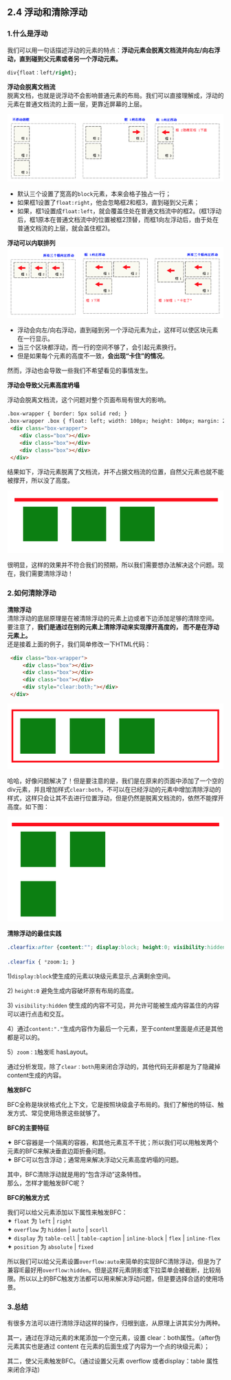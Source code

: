 ## 2.4 浮动和清除浮动

### 1.什么是浮动

我们可以用一句话描述浮动的元素的特点：**浮动元素会脱离文档流并向左/向右浮动，直到碰到父元素或者另一个浮动元素。**

```css
div{float：left/right};
```

**浮动会脱离文档流**  
脱离文档，也就是说浮动不会影响普通元素的布局。我们可以直接理解成，浮动的元素在普通文档流的上面一层，更靠近屏幕的上层。

![](/assets/pic/float1.png)

* 默认三个设置了宽高的`block`元素，本来会格子独占一行；
* 如果框1设置了`float:right`，他会忽略框2和框3，直到碰到父元素；
* 如果，框1设置成`float:left`，就会覆盖住处在普通文档流中的框2。\(框1浮动后，框1原本在普通文档流中的位置被框2顶替，而框1向左浮动后，由于处在普通文档流的上层，就会盖住框2\)。

**浮动可以内联排列**  
![](/assets/pic/float2.png)

* 浮动会向左/向右浮动，直到碰到另一个浮动元素为止，这样可以使区块元素在一行显示。
* 当三个区块都浮动，而一行的空间不够了，会引起元素换行。
* 但是如果每个元素的高度不一致，**会出现“卡住”的情况**。

然而，浮动也会导致一些我们不希望看见的事情发生。

**浮动会导致父元素高度坍塌**

浮动会脱离文档流，这个问题对整个页面布局有很大的影响。

```html
.box-wrapper { border: 5px solid red; } 
.box-wrapper .box { float: left; width: 100px; height: 100px; margin: 20px; background-color: green; } 
 <div class="box-wrapper"> 
    <div class="box"></div>
    <div class="box"></div>
    <div class="box"></div> 
 </div>
```

结果如下，浮动元素脱离了文档流，并不占据文档流的位置，自然父元素也就不能被撑开，所以没了高度。

![](/assets/pic/float3.png)

很明显，这样的效果并不符合我们的预期，所以我们需要想办法解决这个问题。现在，我们需要清除浮动！

### 2.如何清除浮动

**清除浮动**  
清除浮动的底层原理是在被清除浮动的元素上边或者下边添加足够的清除空间。  
要注意了，**我们是通过在别的元素上清除浮动来实现撑开高度的， 而不是在浮动元素上。**  
还是接着上面的例子，我们简单修改一下HTML代码：

```html
 <div class="box-wrapper">
     <div class="box"></div>
     <div class="box"></div>
     <div class="box"></div>
     <div style="clear:both;"></div>
 </div>
```

![](/assets/pic/float4.png)

哈哈，好像问题解决了！但是要注意的是，我们是在原来的页面中添加了一个空的div元素，并且增加样式`clear:both`，不可以在已经浮动的元素中增加清除浮动的样式，这样只会让其不去进行位置浮动，但是仍然是脱离文档流的，依然不能撑开高度。如下图：

![](/assets/pic/float5.png)

**清除浮动的最佳实践**

```css
.clearfix:after {content:""; display:block; height:0; visibility:hidden; clear:both; }

.clearfix { *zoom:1; }
```

1\)`display:block`使生成的元素以块级元素显示,占满剩余空间。

2\) `height:0` 避免生成内容破坏原有布局的高度。

3\) `visibility:hidden` 使生成的内容不可见，并允许可能被生成内容盖住的内容可以进行点击和交互。

4）通过`content:"."`生成内容作为最后一个元素，至于content里面是点还是其他都是可以的。

5）`zoom：1`触发IE hasLayout。

通过分析发现，除了`clear：both`用来闭合浮动的，其他代码无非都是为了隐藏掉content生成的内容。

**触发BFC**

BFC全称是块状格式化上下文，它是按照块级盒子布局的。我们了解他的特征、触发方式、常见使用场景这些就够了。

**BFC的主要特征**

✦ BFC容器是一个隔离的容器，和其他元素互不干扰；所以我们可以用触发两个元素的BFC来解决垂直边距折叠问题。  
✦ BFC可以包含浮动；通常用来解决浮动父元素高度坍塌的问题。

其中，BFC清除浮动就是用的“包含浮动”这条特性。  
那么，怎样才能触发BFC呢？

**BFC的触发方式**

我们可以给父元素添加以下属性来触发BFC：  
✦ `float` 为 `left` \| `right`  
✦ `overflow` 为 `hidden` \| `auto` \| `scorll`  
✦ `display` 为 `table-cell` \| `table-caption` \| `inline-block` \| `flex` \| `inline-flex`  
✦ `position` 为 `absolute` \| `fixed`

所以我们可以给父元素设置`overflow:auto`来简单的实现BFC清除浮动，但是为了兼容IE最好用`overflow:hidden`。但是这样元素阴影或下拉菜单会被截断，比较局限。所以以上的BFC触发方法都可以用来解决浮动问题，但是要选择合适的使用场景。

### 3.总结

有很多方法可以进行清除浮动这样的操作，归根到底，从原理上讲其实分为两种。

其一，通过在浮动元素的末尾添加一个空元素，设置 clear：both属性。（after伪元素其实也是通过 content 在元素的后面生成了内容为一个点的块级元素）；

其二，使父元素触发BFC。（通过设置父元素 overflow 或者display：table 属性来闭合浮动）

